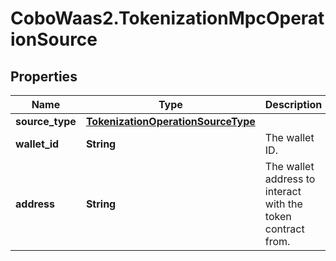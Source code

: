 # CoboWaas2.TokenizationMpcOperationSource

## Properties

Name | Type | Description | Notes
------------ | ------------- | ------------- | -------------
**source_type** | [**TokenizationOperationSourceType**](TokenizationOperationSourceType.md) |  | 
**wallet_id** | **String** | The wallet ID. | 
**address** | **String** | The wallet address to interact with the token contract from. | 


